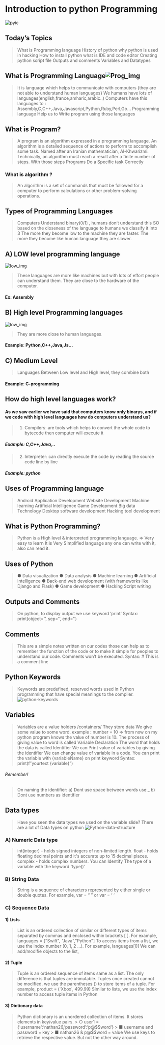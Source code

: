 # Introduction to python Programming
![pyic](https://user-images.githubusercontent.com/115867551/209575921-89753716-39a1-4b91-8a20-3666d2df7712.png)
## Today’s Topics
> What is Programming language
> History of python
> why python is used in hacking
> How to install python
> what is IDE and code editor
> Creating python script file
> Outputs and comments
> Variables and Datatypes
## What is Programming Language![Prog_img](https://user-images.githubusercontent.com/115867551/209576267-56d7906e-a178-4571-938b-885586090499.png)
>It is language which helps to communicate with computers
{they are not able to understand human languages}
> We humans have lots of languages(english,france,amharic,arabic..)
>Computers have this languages to : Assembly,C,C++,Java,Javascript,Python,Ruby,Perl,Go…
>Programming language Help us to Write program using those languages
## What is Program?
> A program is an algorithm expressed in a programming
language.
> An algorithm is a detailed sequence of actions to perform to
accomplish some task. Named after an Iranian mathematician,
Al-Khwarizmi.
> Technically, an algorithm must reach a result after a finite
number of steps.
> With those steps Programs Do a Specific task Correctly
### What is algorithm ?
>An algorithm is a set of commands that must be followed for a computer to perform calculations or other problem-solving operations.
## Types of Programming Languages
> Computers Understand binary(0/1) , humans
don’t understand this
> SO based on the closeness of the language to
humans we classify it into 3
> The more they become low to the machine they
are faster.
> The more they become like human language they
are slower.
## A) LOW level programming language
![low_img](https://user-images.githubusercontent.com/115867551/209576672-1c0864d9-bcb2-47db-8919-ab3b8051bf7c.jpg)
> These languages are more
like machines but with lots
of effort people can
understand them. They
are close to the hardware
of the computer.
#### Ex: Assembly
## B) High level Programming languages
![low_img](https://user-images.githubusercontent.com/115867551/209577044-8ce3ac08-749d-4be8-8954-60698f318f81.jpg)
>They are more close to human languages.
 #### Example: Python,C++,Java,Js...
 ## C) Medium Level
>  Languages Between Low level and High level, they combine both
#### Example: C-programming
## How do high level languages work?
#### As we saw earlier we have said that computers know only binarys, and if we code with high level languages how do computers understand us?
> 1) Compilers: are tools which helps to convert the whole code to bytecode then computer will execute it
#####  Example: C,C++,Java,..
> 2) Interpreter: can directly execute the code by reading the source code line by line
##### Example: python
## Uses of Programming language
>Android Application Development
> Website Development
> Machine learning
> Artificial Intelligence
> Game Development
> Big data Technology
> Desktop software development
> Hacking tool development
## What is Python Programming?
> Python is a High level & interpreted programming language. => Very easy to learn
>It is Very SImplified language any one can write with it, also can read it.
## Uses of Python
> ● Data visualization
> ● Data analysis
> ● Machine learning
> ● Artificial intelligence
> ● Back-end web development (with frameworks like Django and Flask)
> ● Game development
> ● Hacking Script writing
## Outputs and Comments
> On python, to display output we use keyword ‘print’
> Syntax: print(object=’’, sep=’’, end=’’)
## Comments
> This are a simple notes written on our codes those can help as to remember the function of the code or to make it simple for peoples to understand our code.
> Comments won’t be executed.
> Syntax: # This is a comment line
## Python Keywords
> Keywords are predefined, reserved words used in Python programming that have special meanings to the compiler.
![python-keywords](https://user-images.githubusercontent.com/115867551/209577843-e036be22-d803-4ef0-93eb-0be6ab96f032.png)
## Variables
> Variables are a value holders /containers/
> They store data
> We give some value to some word.
> example : number = 10 => from now on my python program knows the value of number is 10.
> The process of giving value to word is called Variable Declaration
> The word that holds the data is called Identifier
> We can Print value of variables by giving the identifier
>We can change value of variable in a code.
>You can print the variable with {variableName} on print keyword
>Syntax: print(f”yourtext {variable}”)
###### Remember!
> On naming the identifier:
 >a) Dont use space between words use _
 >b) Dont use numbers as identifier
## Data types
> Have you seen the data types we used on the variable slide?
> There are a lot of Data types on python
![Python-data-structure](https://user-images.githubusercontent.com/115867551/209578054-1b4c66bb-354f-454e-85c8-dab8a1ba4616.jpg)
### A) Numeric Data type
>int(integer) - holds signed integers of non-limited length.
>float - holds floating decimal points and it's accurate up to 15 decimal places.
> complex - holds complex numbers.
> You can Identify The type of a variable with the keyword ‘type()’
### B) String Data
> String is a sequence of characters represented by either single or double quotes. For example, var = “ ” or var = ‘ ’
### C) Sequence Data
#### 1) Lists
>List is an ordered collection of similar or different types of items separated by commas and enclosed within brackets [ ]. For example, languages = ["Swift", "Java","Python"]
>To access items from a list, we use the index number (0, 1, 2 ...). For example, languages[0]
We can add/modifie objects to the list, 
#### 2) Tuple
> Tuple is an ordered sequence of items same as a list. The only difference is that tuples are immutable. Tuples once created cannot be modified.
> we use the parentheses () to store items of a tuple. For example, product = ('Xbox', 499.99)
> Similar to lists, we use the index number to access tuple items in Python 
#### 3) Dictionary data
>Python dictionary is an unordered collection of items. It stores elements in key/value pairs.
     > ○ user1 = {'username':’nathan26,’password’:’p@$$word’}
         > ■ username and password = key
         > ■ nathan26 & p@$$word = value
> We use keys to retrieve the respective value. But not the other way around.
